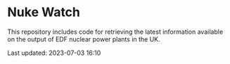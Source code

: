 # Nuke Watch

This repository includes code for retrieving the latest information available on the output of EDF nuclear power plants in the UK.

Last updated: 2023-07-03 16:10
